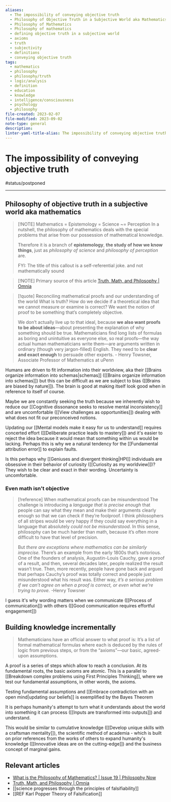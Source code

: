```yaml
---
aliases:
  - The impossibility of conveying objective truth
  - Philosophy of Objective Truth in a Subjective World aka Mathematics
  - Philosophy of Mathematics
  - Philosophy of mathematics
  - defining objective truth in a subjective world
  - axioms
  - truth
  - subjectivity
  - definitions
  - conveying objective truth
tags:
  - mathematics
  - philosophy
  - philosophy/truth
  - logic/analysis
  - definition
  - education
  - knowledge
  - intelligence/consciousness
  - psychology
  - philosophy
file-created: 2023-02-07
file-modified: 2023-09-02
note-type: general
description: 
linter-yaml-title-alias: The impossibility of conveying objective truth
---
```


# The impossibility of conveying objective truth

#status/postponed

---

## Philosophy of objective truth in a subjective world aka mathematics

> [!NOTE] Mathematics = Epistemology = Science ~= Perception
> In a nutshell, the philosophy of mathematics deals with the special problems that arise from our possession of mathematical knowledge.
>
> Therefore it is a branch of **epistemology**, **the study of how we know things**, just as *philosophy of science* and *philosophy of perception* are.
>
> FYI: The title of this callout is a self-referential joke. and not mathematically sound

> [!NOTE] Primary source of this article
> [Truth, Math, and Philosophy | Omnia](https://omnia.sas.upenn.edu/story/truth-math-and-philosophy)

> [!quote] Reconciling mathematical proofs and our understanding of the world
> What is truth? How do we decide if a theoretical idea that we cannot measure or examine is correct? We want the notion of proof to be something that’s completely objective.
>
> We don’t actually live up to that ideal, because **we also want proofs to be about ideas**—about presenting the explanation of why something should be true. Mathematicians find long lists of formulas as boring and unintuitive as everyone else, so real proofs—the way actual human mathematicians write them—are arguments written in ordinary (though very jargon-filled) English. They need to be **clear and exact enough** to persuade other experts.
> \- Henry Towsner, Associate Professor of Mathematics at uPenn

Humans are driven to fit information into their worldview, aka their [[Brains organize information into schemas|schemas]] ([[Brains organize information into schemas]]) but this can be difficult as we are subject to bias ([[Brains are biased by nature]]). The brain is good at making itself look good when in reference to itself of course.

Maybe we are constantly seeking the truth because we inherently wish to reduce our [[Cognitive dissonance seeks to resolve mental inconsistency]] and are uncomfortable ([[View challenges as opportunities]]) dealing with what does not fit our preconceived notions.

Updating our [[Mental models make it easy for us to understand]] requires concerted effort ([[Deliberate practice leads to mastery]]) and it's easier to reject the idea because it would mean that something within us would be lacking. Perhaps this is why we a natural tendency for the [[Fundamental attribution error]] to explain faults.

Is this perhaps why [[Geniuses and divergent thinking|HPI]] individuals are obsessive in their behavior of curiosity ([[Curiosity as my worldview]])? They wish to be clear and exact in their wording. Uncertainty is uncomfortable.

### Even math isn't objective

> [!reference] When mathematical proofs can be misunderstood
> The challenge is introducing a *language that is precise enough* that people can say what they mean and make their arguments clearly enough so that we can check if they’re foolproof. I think philosophers of all stripes would be very happy if they could say everything in a language that absolutely *could not be misunderstood*. In this sense, philosophy can be much harder than math, because it’s often more difficult to have that level of precision.
>
> But *there are exceptions where mathematics can be similarly imprecise.* There’s an example from the early 1800s that’s notorious. One of the founders of analysis, Augustin-Louis Cauchy, gave a proof of a result, and then, several decades later, people realized the result wasn’t true. Then, more recently, people have gone back and argued that perhaps Cauchy’s proof was totally correct and people just misunderstood what his result was. Either way, *it’s a serious problem if we can’t agree on when a proof is correct, or even what we’re trying to prove.*
> \-Henry Towsner

I guess it's why wording matters when we communicate ([[Process of communication]]) with others ([[Good communication requires effortful engagement]])

## Building knowledge incrementally

> Mathematicians have an official answer to what proof is: It’s a list of formal mathematical formulas where each is deduced by the rules of logic from previous steps, or from the “axioms”—our basic, agreed-upon assumptions.

A proof is a series of steps which allow to reach a conclusion. At its fundamental roots, the basic axioms are atomic. This is a parallel to [[Breakdown complex problems using First Principles Thinking]], where we test our fundamental assumptions, in other words, the axioms.

Testing fundamental assumptions and [[Embrace contradiction with an open mind|updating our beliefs]] is exemplified by the Bayes Theorem

It is perhaps humanity's attempt to turn what it understands about the world into something it can process ([[Inputs are transformed into outputs]]) and understand.

This would be similar to cumulative knowledge ([[Develop unique skills with a craftsman mentality]]), the scientific method of academia - which is built on prior references from the works of others to expand humanity's knowledge ([[Innovative ideas are on the cutting-edge]]) and the business concept of marginal gains.

## Relevant articles

- [What is the Philosophy of Mathematics? | Issue 19 | Philosophy Now](https://philosophynow.org/issues/19/What_is_the_Philosophy_of_Mathematics)
- [Truth, Math, and Philosophy | Omnia](https://omnia.sas.upenn.edu/story/truth-math-and-philosophy)
- [[science progresses through the principles of falsifiability]]
- [[REF Karl Popper Theory of Falsification]]
